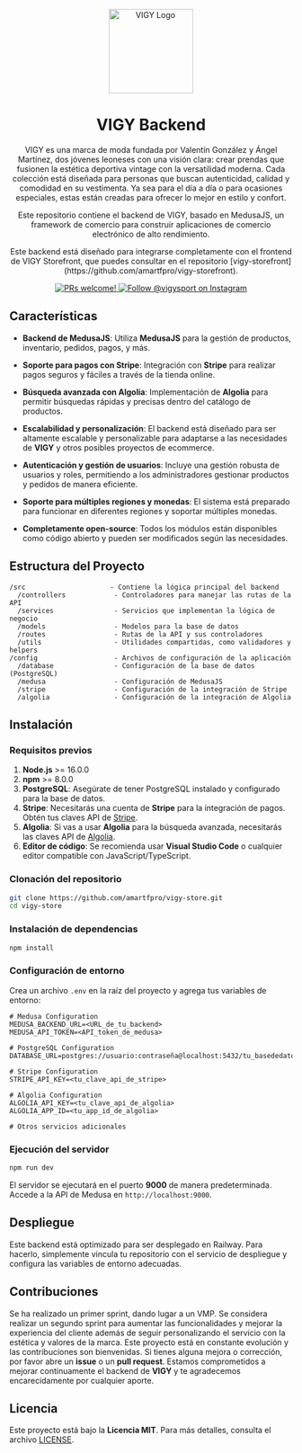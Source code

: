 
<p align="center">
  <a href="https://www.vigy.com](https://vigy-store-production.up.railway.app/app">
  <picture>
    <source media="(prefers-color-scheme: dark)" srcset="src/public/logo-dark.svg">
    <source media="(prefers-color-scheme: light)" srcset="src/public/logo-light.svg">
    <img alt="VIGY Logo" src="public/images/logo-light.svg" width="150">
    </picture>
  </a>
</p>

<h1 align="center">
  VIGY Backend
</h1>

<p align="center">
VIGY es una marca de moda fundada por Valentín González y Ángel Martínez, dos jóvenes leoneses con una visión clara: crear prendas que fusionen la estética deportiva vintage con la versatilidad moderna. Cada colección está diseñada para personas que buscan autenticidad, calidad y comodidad en su vestimenta. Ya sea para el día a día o para ocasiones especiales, estas están creadas para ofrecer lo mejor en estilo y confort.
</p>

<p align="center">
Este repositorio contiene el backend de VIGY, basado en MedusaJS, un framework de comercio para construir aplicaciones de comercio electrónico de alto rendimiento.
</p>

<p align="center">
Este backend está diseñado para integrarse completamente con el frontend de VIGY Storefront, que puedes consultar en el repositorio [vigy-storefront](https://github.com/amartfpro/vigy-storefront).
</p>

<p align="center">
  <a href="https://github.com/amartfpro/vigy-store">
    <img src="https://img.shields.io/badge/PRs-welcome-brightgreen.svg?style=flat" alt="PRs welcome!"/>
  </a>
  <a href="https://instagram.com/vigysport">
    <img src="https://img.shields.io/badge/Instagram-%40vigysport-4c7d7e.svg" alt="Follow @vigysport on Instagram" />
  </a>
</p>

## Características

- **Backend de MedusaJS**: Utiliza **MedusaJS** para la gestión de productos, inventario, pedidos, pagos, y más.
  
- **Soporte para pagos con Stripe**: Integración con **Stripe** para realizar pagos seguros y fáciles a través de la tienda online.

- **Búsqueda avanzada con Algolia**: Implementación de **Algolia** para permitir búsquedas rápidas y precisas dentro del catálogo de productos.

- **Escalabilidad y personalización**: El backend está diseñado para ser altamente escalable y personalizable para adaptarse a las necesidades de **VIGY** y otros posibles proyectos de ecommerce.

- **Autenticación y gestión de usuarios**: Incluye una gestión robusta de usuarios y roles, permitiendo a los administradores gestionar productos y pedidos de manera eficiente.

- **Soporte para múltiples regiones y monedas**: El sistema está preparado para funcionar en diferentes regiones y soportar múltiples monedas.

- **Completamente open-source**: Todos los módulos están disponibles como código abierto y pueden ser modificados según las necesidades.

## Estructura del Proyecto

```
/src                     - Contiene la lógica principal del backend
  /controllers            - Controladores para manejar las rutas de la API
  /services               - Servicios que implementan la lógica de negocio
  /models                 - Modelos para la base de datos
  /routes                 - Rutas de la API y sus controladores
  /utils                  - Utilidades compartidas, como validadores y helpers
/config                   - Archivos de configuración de la aplicación
  /database               - Configuración de la base de datos (PostgreSQL)
  /medusa                 - Configuración de MedusaJS
  /stripe                 - Configuración de la integración de Stripe
  /algolia                - Configuración de la integración de Algolia
```

## Instalación

### Requisitos previos

1. **Node.js** >= 16.0.0
2. **npm** >= 8.0.0
3. **PostgreSQL**: Asegúrate de tener PostgreSQL instalado y configurado para la base de datos.
4. **Stripe**: Necesitarás una cuenta de **Stripe** para la integración de pagos. Obtén tus claves API de [Stripe](https://stripe.com).
5. **Algolia**: Si vas a usar **Algolia** para la búsqueda avanzada, necesitarás las claves API de [Algolia](https://www.algolia.com/).
6. **Editor de código**: Se recomienda usar **Visual Studio Code** o cualquier editor compatible con JavaScript/TypeScript.

### Clonación del repositorio

```bash
git clone https://github.com/amartfpro/vigy-store.git
cd vigy-store
```

### Instalación de dependencias

```bash
npm install
```

### Configuración de entorno

Crea un archivo `.env` en la raíz del proyecto y agrega tus variables de entorno:

```env
# Medusa Configuration
MEDUSA_BACKEND_URL=<URL_de_tu_backend>
MEDUSA_API_TOKEN=<API_token_de_medusa>

# PostgreSQL Configuration
DATABASE_URL=postgres://usuario:contraseña@localhost:5432/tu_basededatos

# Stripe Configuration
STRIPE_API_KEY=<tu_clave_api_de_stripe>

# Algolia Configuration
ALGOLIA_API_KEY=<tu_clave_api_de_algolia>
ALGOLIA_APP_ID=<tu_app_id_de_algolia>

# Otros servicios adicionales
```

### Ejecución del servidor

```bash
npm run dev
```

El servidor se ejecutará en el puerto **9000** de manera predeterminada. Accede a la API de Medusa en `http://localhost:9000`.

## Despliegue

Este backend está optimizado para ser desplegado en Railway. Para hacerlo, simplemente vincula tu repositorio con el servicio de despliegue y configura las variables de entorno adecuadas.

## Contribuciones

Se ha realizado un primer sprint, dando lugar a un VMP. Se considera realizar un segundo sprint para aumentar las funcionalidades
y mejorar la experiencia del cliente además de seguir personalizando el servicio con la estética y valores de la marca.
Este proyecto está en constante evolución y las contribuciones son bienvenidas. Si tienes alguna mejora o corrección, por favor abre un **issue** o un **pull request**. Estamos comprometidos a mejorar continuamente el backend de **VIGY** y te agradecemos encarecidamente por cualquier aporte.

## Licencia

Este proyecto está bajo la **Licencia MIT**. Para más detalles, consulta el archivo [LICENSE](./LICENSE).
